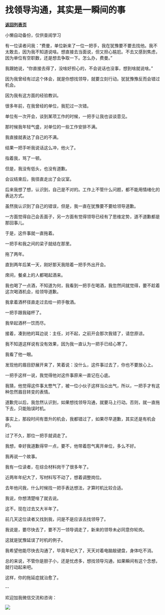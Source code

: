 # 找领导沟通，其实是一瞬间的事

[**返回列表页**](/gzh/费曼的小茶馆)

小懒自动备份，仅供查阅学习

有一位读者问我：“费曼，单位新来了一位一把手，我在犹豫要不要去找他。我不太敢去，因为我不知道说啥。想直接去当面说，但又担心尴尬。不去又感到焦虑，因为单位有空职数，还是想去争取一下。怎么办，费曼。”

我跟她说，“你直接去得了，没啥好担心的，不会说话也没事，想到啥就说啥。”

因为我曾经有过这个体会，就是你想找领导，就要立刻行动。犹犹豫豫反而会错过机会。

因为我有这方面的经验教训。  

很多年前，在我曾经的单位，我犯过一次错。  

单位有一次开会，谈到某项工作的时候，一把手让我也谈谈意见。  

那时候我年轻气盛，对单位的一些工作安排不满。

我直接就表达了自己的不满。

结果一把手听我说话这么冲，他火了。

指着我，骂了一顿。

但是，我没有低头，也没有道歉。  

会议结束后，我径直走出了会议室。

后来我想了想，认识到，自己是不对的。工作上不管什么问题，都不能用情绪化的表达方式。

虽然我认识到了自己的错误，但是，我一直在犹豫要不要给领导道歉。

一方面觉得自己会丢面子，另一方面有觉得领导已经有了思维定势，道不道歉都是那回事儿。

于是，这件事就一直拖着。

一把手和我之间的梁子就结在那里。

拖了两年。  

直到两年后某一天，刚好那天我陪着一把手外出开会。  

席间，餐桌上的人都喝起酒来。  

我也喝了一点酒，不知道为何，我看到一把手在喝酒，我忽然间就觉得，要不趁着这次喝酒机会，给领导道歉。

我拿着酒杯径直走过去给一把手敬酒。  

一把手跟我碰杯了。

我举起酒杯一饮而尽。

接着，凑到他的耳边说：主任，对不起，之前开会那次我错了，请您原谅。

我不知道这样说有没有效果，因为我一直认为一把手已经心寒了。  

我看了他一眼。  

发现他的眉目舒展开来了，笑着说：没什么，这件事过去了，你也不要放心上。

一把手这样一说，我觉得他对这件事原来一直记在心底。  

我猜，他觉得这件事太憋气了，被一位小伙子这样当众出气，所以，一把手才有这种忽然眉目转变的表情。  

道歉完以后，我忽然认识到，如果想找领导沟通，就要马上行动。否则，就一直拖下去，只能贻误时机。

事实上，那段时间有晋升的机会，我都错过了，如果尽早道歉，其实还是有机会的。

过了不久，那位一把手就调走了。  

我想，幸好我道歉得早一点，要不，他带着怨气离开单位，多么不好。

我再说一个故事。  

我有一位读者，在综合材料岗干了很多年了。

近两年年纪大了，写材料写不动了，想着调整岗位。  

去年他问我，什么时候找一把手表达想法，才算时机比较合适。

我说，你想清楚啥了就去说。

这不，现在过去又大半年了。

前几天这位读者又找到我，问是不是应该去找领导了。  

我说是，要尽快去了，要不万一领导调走了，新来的领导未必同意你轮岗。

这就是犹豫延误了时机的例子。  

我希望他能尽快去沟通了，毕竟年纪大了，天天对着电脑敲键盘，身体吃不消。

总的来说，不管你是胆子小，还是忧虑多，想找领导沟通，如果瞬间有这个念想，就行动起来吧。

这样，你的拖延症就治愈了。

\--

欢迎加我微信交流和咨询：

![](https://mmbiz.qpic.cn/mmbiz_jpg/4ufdCXwkRArXJOgKic3pgrRsdiawr1ibm7mzPQvlZ8ceOlTw0g6TicS0NCIt6duqBrYAj2ElGykGf0WLqTeDmKEHJQ/640?wx_fmt=jpeg)

  

